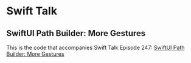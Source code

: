 # Swift Talk
## SwiftUI Path Builder: More Gestures

This is the code that accompanies Swift Talk Episode 247: [SwiftUI Path Builder: More Gestures](https://talk.objc.io/episodes/S01E247-more-gestures)
